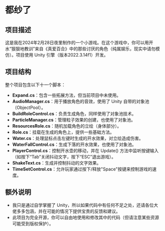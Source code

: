 # 都纱了  
  
## 项目描述  
  
这是我在2024年2月28日夜里制作的一个小游戏。在这个游戏中，你可以用开水“狠狠地教训”来自《真爱百合》中的那些讨厌的角色（纯属娱乐，现实中请勿模仿）。项目使用 Unity 引擎（版本2022.3.14f1）开发。  
  
## 项目结构  
  
整个项目包含以下十一个脚本：  
  
- **Expand.cs**：包含一些拓展方法，但当前项目中未使用。  
- **AudioManager.cs**：用于播放角色的音效，使用了 Unity 自带的对象池（ObjectPool<T>）。  
- **BuildRoleControl.cs**：负责生成角色，同样使用了对象池技术。  
- **ParticleManager.cs**：管理粒子效果的创建，也使用了对象池。  
- **ResourcesRole.cs**：随机加载角色的立绘（身体部分）。  
- **Role.cs**：挂载在生成的角色上，提供一些基础方法。  
- **Water.cs**：处理鼠标点击左键时生成的开水效果，对立绘造成伤害。  
- **WaterFallControl.cs**：生成下落的开水效果，也使用了对象池。  
- **PlayerControl.cs**：控制开水壶的移动，并在 Update() 方法中监听按键输入（如按下“Tab”关闭抖动文字，按下“ESC”退出游戏）。  
- **ShakeText.cs**：生成并控制抖动的文字效果。  
- **TimeSetControl.cs**：允许玩家通过按下/释放"Space"按键来控制游戏的速度。

## 额外说明  
  
- 我只是通过自学掌握了 Unity，所以如果代码中有任何不足之处，还请各位大佬多多包涵，并在可能的情况下提供宝贵的反馈和建议。  
- 此项目为完全开源，你可以自由地使用和修改其中的代码（但请注意某些资源可能受到版权保护）。
